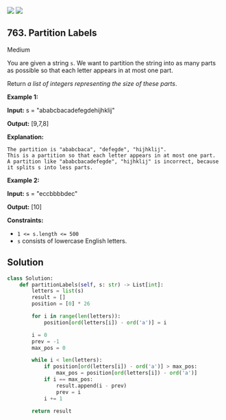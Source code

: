 [![](https://img.shields.io/github/stars/LeetCode-in-Python/LeetCode-in-Python?label=Stars&style=flat-square)](https://github.com/LeetCode-in-Python/LeetCode-in-Python)
[![](https://img.shields.io/github/forks/LeetCode-in-Python/LeetCode-in-Python?label=Fork%20me%20on%20GitHub%20&style=flat-square)](https://github.com/LeetCode-in-Python/LeetCode-in-Python/fork)

## 763\. Partition Labels

Medium

You are given a string `s`. We want to partition the string into as many parts as possible so that each letter appears in at most one part.

Return _a list of integers representing the size of these parts_.

**Example 1:**

**Input:** s = "ababcbacadefegdehijhklij"

**Output:** [9,7,8]

**Explanation:**

    The partition is "ababcbaca", "defegde", "hijhklij".
    This is a partition so that each letter appears in at most one part.
    A partition like "ababcbacadefegde", "hijhklij" is incorrect, because it splits s into less parts. 

**Example 2:**

**Input:** s = "eccbbbbdec"

**Output:** [10] 

**Constraints:**

*   `1 <= s.length <= 500`
*   `s` consists of lowercase English letters.

## Solution

```python
class Solution:
    def partitionLabels(self, s: str) -> List[int]:
        letters = list(s)
        result = []
        position = [0] * 26

        for i in range(len(letters)):
            position[ord(letters[i]) - ord('a')] = i

        i = 0
        prev = -1
        max_pos = 0

        while i < len(letters):
            if position[ord(letters[i]) - ord('a')] > max_pos:
                max_pos = position[ord(letters[i]) - ord('a')]
            if i == max_pos:
                result.append(i - prev)
                prev = i
            i += 1

        return result
```
